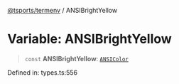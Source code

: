 [@tsports/termenv](../index.md) / ANSIBrightYellow

# Variable: ANSIBrightYellow

> `const` **ANSIBrightYellow**: [`ANSIColor`](../classes/ANSIColor.md)

Defined in: types.ts:556
